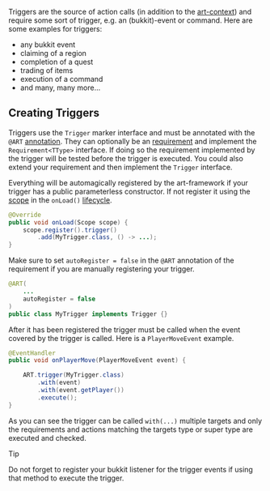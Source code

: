Triggers are the source of action calls (in addition to the [art-context](art-context.md)) and require some sort of trigger, e.g. an (bukkit)-event or command. Here are some examples for triggers:

* any bukkit event
* claiming of a region
* completion of a quest
* trading of items
* execution of a command
* and many, many more...

## Creating Triggers

Triggers use the `Trigger` marker interface and must be annotated with the `@ART` [annotation](annotations.md). They can optionally be an [requirement](requirements.md) and implement the `Requirement<TType>` interface. If doing so the requirement implemented by the trigger will be tested before the trigger is executed. You could also extend your requirement and then implement the `Trigger` interface.

Everything will be automagically registered by the art-framework if your trigger has a public parameterless constructor. If not register it using the [scope](scope.md) in the `onLoad()` [lifecycle](modules.md#onload).

```java
@Override
public void onLoad(Scope scope) {
    scope.register().trigger()
        .add(MyTrigger.class, () -> ...);
}
```

Make sure to set `autoRegister = false` in the `@ART` annotation of the requirement if you are manually registering your trigger.

```java
@ART(
    ...
    autoRegister = false
)
public class MyTrigger implements Trigger {}
```

After it has been registered the trigger must be called when the event covered by the trigger is called. Here is a `PlayerMoveEvent` example.

```java
@EventHandler
public void onPlayerMove(PlayerMoveEvent event) {

    ART.trigger(MyTrigger.class)
        .with(event)
        .with(event.getPlayer())
        .execute();
}
```

As you can see the trigger can be called `with(...)` multiple targets and only the requirements and actions matching the targets type or super type are executed and checked.

> [!TIP]
> Do not forget to register your bukkit listener for the trigger events if using that method to execute the trigger.
